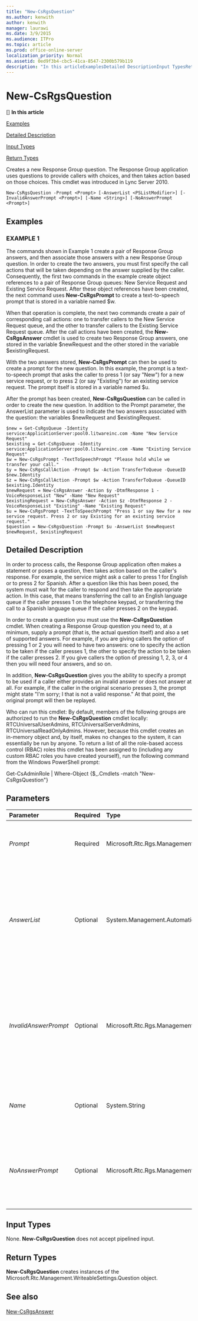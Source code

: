 ```yaml
---
title: "New-CsRgsQuestion"
ms.author: kenwith
author: kenwith
manager: laurawi
ms.date: 3/9/2015
ms.audience: ITPro
ms.topic: article
ms.prod: office-online-server
localization_priority: Normal
ms.assetid: 0ed9f3b4-cbc5-41ca-8547-2300b579b119
description: "In this articleExamplesDetailed DescriptionInput TypesReturn Types"
---
```


# New-CsRgsQuestion
[]
 **In this article**
  
[Examples](#sectionSection0)
  
[Detailed Description](#sectionSection1)
  
[Input Types](#sectionSection2)
  
[Return Types](#sectionSection3)
  
Creates a new Response Group question. The Response Group application uses questions to provide callers with choices, and then takes action based on those choices. This cmdlet was introduced in Lync Server 2010.
  
```
New-CsRgsQuestion -Prompt <Prompt> [-AnswerList <PSListModifier>] [-InvalidAnswerPrompt <Prompt>] [-Name <String>] [-NoAnswerPrompt <Prompt>]
```

## Examples
<a name="sectionSection0"> </a>

### EXAMPLE 1

The commands shown in Example 1 create a pair of Response Group answers, and then associate those answers with a new Response Group question. In order to create the two answers, you must first specify the call actions that will be taken depending on the answer supplied by the caller. Consequently, the first two commands in the example create object references to a pair of Response Group queues: New Service Request and Existing Service Request. After these object references have been created, the next command uses **New-CsRgsPrompt** to create a text-to-speech prompt that is stored in a variable named $w. 
  
When that operation is complete, the next two commands create a pair of corresponding call actions: one to transfer callers to the New Service Request queue, and the other to transfer callers to the Existing Service Request queue. After the call actions have been created, the **New-CsRgsAnswer** cmdlet is used to create two Response Group answers, one stored in the variable $newRequest and the other stored in the variable $existingRequest. 
  
With the two answers stored, **New-CsRgsPrompt** can then be used to create a prompt for the new question. In this example, the prompt is a text-to-speech prompt that asks the caller to press 1 (or say "New") for a new service request, or to press 2 (or say "Existing") for an existing service request. The prompt itself is stored in a variable named $u. 
  
After the prompt has been created, **New-CsRgsQuestion** can be called in order to create the new question. In addition to the Prompt parameter, the AnswerList parameter is used to indicate the two answers associated with the question: the variables $newRequest and $existingRequest. 
  
```
$new = Get-CsRgsQueue -Identity service:ApplicationServer:pool0.litwareinc.com -Name "New Service Request"
$existing = Get-CsRgsQueue -Identity service:ApplicationServer:pool0.litwareinc.com -Name "Existing Service Request"
$w = New-CsRgsPrompt -TextToSpeechPrompt "Please hold while we transfer your call."
$y = New-CsRgsCallAction -Prompt $w -Action TransferToQueue -QueueID $new.Identity
$z = New-CsRgsCallAction -Prompt $w -Action TransferToQueue -QueueID $existing.Identity
$newRequest = New-CsRgsAnswer -Action $y -DtmfResponse 1 -VoiceResponseList "New" -Name "New Request"
$existingRequest = New-CsRgsAnswer -Action $z -DtmfResponse 2 -VoiceResponseList "Existing" -Name "Existing Request"
$u = New-CsRgsPrompt -TextToSpeechPrompt "Press 1 or say New for a new service request. Press 2 or say Existing for an existing service request."
$question = New-CsRgsQuestion -Prompt $u -AnswerList $newRequest $newRequest, $existingRequest 

```

## Detailed Description
<a name="sectionSection1"> </a>

In order to process calls, the Response Group application often makes a statement or poses a question, then takes action based on the caller's response. For example, the service might ask a caller to press 1 for English or to press 2 for Spanish. After a question like this has been posed, the system must wait for the caller to respond and then take the appropriate action. In this case, that means transferring the call to an English language queue if the caller presses 1 on the telephone keypad, or transferring the call to a Spanish language queue if the caller presses 2 on the keypad.
  
In order to create a question you must use the **New-CsRgsQuestion** cmdlet. When creating a Response Group question you need to, at a minimum, supply a prompt (that is, the actual question itself) and also a set of supported answers. For example, if you are giving callers the option of pressing 1 or 2 you will need to have two answers: one to specify the action to be taken if the caller presses 1, the other to specify the action to be taken if the caller presses 2. If you give callers the option of pressing 1, 2, 3, or 4 then you will need four answers, and so on. 
  
In addition, **New-CsRgsQuestion** gives you the ability to specify a prompt to be used if a caller either provides an invalid answer or does not answer at all. For example, if the caller in the original scenario presses 3, the prompt might state "I'm sorry; I that is not a valid response." At that point, the original prompt will then be replayed. 
  
Who can run this cmdlet: By default, members of the following groups are authorized to run the **New-CsRgsQuestion** cmdlet locally: RTCUniversalUserAdmins, RTCUniversalServerAdmins, RTCUniversalReadOnlyAdmins. However, because this cmdlet creates an in-memory object and, by itself, makes no changes to the system, it can essentially be run by anyone. To return a list of all the role-based access control (RBAC) roles this cmdlet has been assigned to (including any custom RBAC roles you have created yourself), run the following command from the Windows PowerShell prompt: 
  
Get-CsAdminRole | Where-Object {$_.Cmdlets -match "New-CsRgsQuestion"}
  
## Parameters
<a name="sectionSection1"> </a>

|**Parameter**|**Required**|**Type**|**Description**|
|:-----|:-----|:-----|:-----|
| _Prompt_ <br/> |Required  <br/> |Microsoft.Rtc.Rgs.Management.WritableSettings.Prompt  <br/> |Question to be asked of the caller. Prompts must be created by using the **New-CsRgsPrompt** cmdlet.  <br/> |
| _AnswerList_ <br/> |Optional  <br/> |System.Management.Automation.PSListModifier  <br/> |Array of valid answers to the question. For example, a help desk question might have answers such as Hardware Support, Software Installation, and Network Connections. Answers must be created by using the **New-CsRgsAnswer** cmdlet.  <br/> |
| _InvalidAnswerPrompt_ <br/> |Optional  <br/> |Microsoft.Rtc.Rgs.Management.WritableSettings.Prompt  <br/> |Response to be issued in case the caller selects an invalid answer. The InvalidAnswerPrompt must be created by using the **New-CsRgsPrompt** cmdlet. Note that after the playing the InvalidAnswerPrompt the application will then repeat the original prompt.  <br/> |
| _Name_ <br/> |Optional  <br/> |System.String  <br/> |Identifier for the question. Question names, which do not have to be unique, are limited to a maximum of 128 characters.  <br/> |
| _NoAnswerPrompt_ <br/> |Optional  <br/> |Microsoft.Rtc.Rgs.Management.WritableSettings.Prompt  <br/> |Response to be issued in case the caller does not respond to the initial prompt. The NoAnswerPrompt must be created by using the **New-CsRgsPrompt** cmdlet.  <br/> |
   
## Input Types
<a name="sectionSection2"> </a>

None. **New-CsRgsQuestion** does not accept pipelined input. 
  
## Return Types
<a name="sectionSection3"> </a>

 **New-CsRgsQuestion** creates instances of the Microsoft.Rtc.Management.WriteableSettings.Question object. 
  
## See also
<a name="sectionSection3"> </a>

#### 

[New-CsRgsAnswer](new-csrgsanswer.md)

